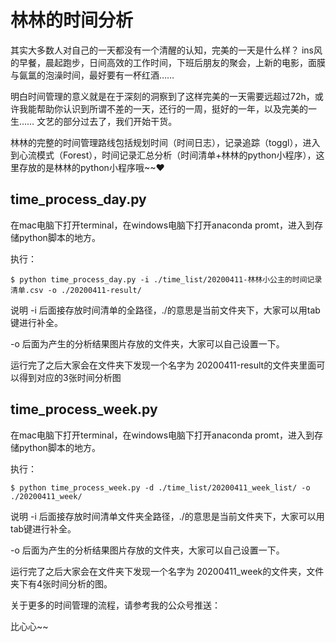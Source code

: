 # 林林的时间分析

其实大多数人对自己的一天都没有一个清醒的认知，完美的一天是什么样？  ins风的早餐，晨起跑步，日间高效的工作时间，下班后朋友的聚会，上新的电影，面膜与氤氲的泡澡时间，最好要有一杯红酒……  


明白时间管理的意义就是在于深刻的洞察到了这样完美的一天需要远超过72h，或许我能帮助你认识到所谓不差的一天，还行的一周，挺好的一年，以及完美的一生……    文艺的部分过去了，我们开始干货。


林林的完整的时间管理路线包括规划时间（时间日志），记录追踪（toggl），进入到心流模式（Forest），时间记录汇总分析（时间清单+林林的python小程序），这里存放的是林林的python小程序哦~~❤

## time_process_day.py
在mac电脑下打开terminal，在windows电脑下打开anaconda promt，进入到存储python脚本的地方。

执行：


  	$ python time_process_day.py -i ./time_list/20200411-林林小公主的时间记录清单.csv -o ./20200411-result/


说明 -i 后面接存放时间清单的全路径，./的意思是当前文件夹下，大家可以用tab键进行补全。

-o 后面为产生的分析结果图片存放的文件夹，大家可以自己设置一下。

运行完了之后大家会在文件夹下发现一个名字为 20200411-result的文件夹里面可以得到对应的3张时间分析图

## time_process_week.py
在mac电脑下打开terminal，在windows电脑下打开anaconda promt，进入到存储python脚本的地方。

执行：


  	$ python time_process_week.py -d ./time_list/20200411_week_list/ -o ./20200411_week/

说明 -i 后面接存放时间清单文件夹全路径，./的意思是当前文件夹下，大家可以用tab键进行补全。

-o 后面为产生的分析结果图片存放的文件夹，大家可以自己设置一下。

运行完了之后大家会在文件夹下发现一个名字为 20200411_week的文件夹，文件夹下有4张时间分析的图。

关于更多的时间管理的流程，请参考我的公众号推送：

比心心~~
